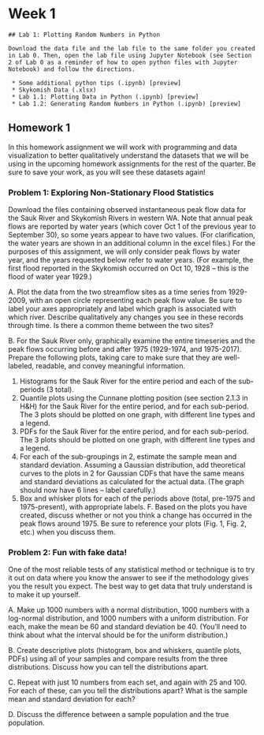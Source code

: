 # Week 1


```note
## Lab 1: Plotting Random Numbers in Python

Download the data file and the lab file to the same folder you created in Lab 0. Then, open the lab file using Jupyter Notebook (see Section 2 of Lab 0 as a reminder of how to open python files with Jupyter Notebook) and follow the directions.

 * Some additional python tips (.ipynb) [preview]
 * Skykomish Data (.xlsx)
 * Lab 1.1: Plotting Data in Python (.ipynb) [preview]
 * Lab 1.2: Generating Random Numbers in Python (.ipynb) [preview]

```


## Homework 1

In this homework assignment we will work with programming and data visualization to better qualitatively understand the datasets that we will be using in the upcoming homework assignments for the rest of the quarter. Be sure to save your work, as you will see these datasets again!


### Problem 1: Exploring Non-Stationary Flood Statistics


Download the files containing observed instantaneous peak flow data for the Sauk River and Skykomish Rivers in western WA. Note that annual peak flows are reported by water years (which cover Oct 1 of the previous year to September 30), so some years appear to have two values. (For clarification, the water years are shown in an additional column in the excel files.) For the purposes of this assignment, we will only consider peak flows by water year, and the years requested below refer to water years. (For example, the first flood reported in the Skykomish occurred on Oct 10, 1928 – this is the flood of water year 1929.)

 A. Plot the data from the two streamflow sites as a time series from 1929-2009, with an open circle representing each peak flow value. Be sure to label your axes appropriately and label which graph is associated with which river. Describe qualitatively any changes you see in these records through time. Is there a common theme between the two sites?

 B. For the Sauk River only, graphically examine the entire timeseries and the peak flows occurring before and after 1975 (1929-1974, and 1975-2017). Prepare the following plots, taking care to make sure that they are well-labeled, readable, and convey meaningful information.
 
  1. Histograms for the Sauk River for the entire period and each of the sub- periods (3 total).
  2. Quantile plots using the Cunnane plotting position (see section 2.1.3 in H&H) for the Sauk River for the entire period, and for each sub-period. The 3 plots should be plotted on one graph, with different line types and a legend.
  3. PDFs for the Sauk River for the entire period, and for each sub-period. The 3 plots should be plotted on one graph, with different line types and a legend.
  4. For each of the sub-groupings in 2, estimate the sample mean and standard deviation. Assuming a Gaussian distribution, add theoretical curves to the plots in 2 for Gaussian CDFs that have the same means and standard deviations as calculated for the actual data. (The graph should now have 6 lines – label carefully.)
  5. Box and whisker plots for each of the periods above (total, pre-1975 and 1975-present), with appropriate labels.
 F. Based on the plots you have created, discuss whether or not you think a change has occurred in the peak flows around 1975. Be sure to reference your plots (Fig. 1, Fig. 2, etc.) when you discuss them.



### Problem 2: Fun with fake data!

One of the most reliable tests of any statistical method or technique is to try it out on data where you know the answer to see if the methodology gives you the result you expect. The best way to get data that truly understand is to make it up yourself.

 A. Make up 1000 numbers with a normal distribution, 1000 numbers with a log-normal distribution, and 1000 numbers with a uniform distribution. For each, make the mean be 60 and standard deviation be 40. (You’ll need to think about what the interval should be for the uniform distribution.)

 B. Create descriptive plots (histogram, box and whiskers, quantile plots, PDFs) using all of your samples and compare results from the three distributions. Discuss how you can tell the distributions apart.

 C. Repeat with just 10 numbers from each set, and again with 25 and 100. For each of these, can you tell the distributions apart? What is the sample mean and standard deviation for each?

 D. Discuss the difference between a sample population and the true population.

